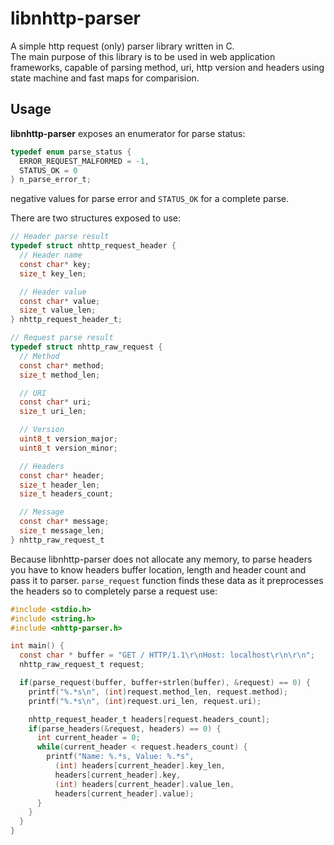 # libnhttp-parser
A simple http request (only) parser library written in C.  
The main purpose of this library is to be used in web application frameworks, capable of parsing method, uri, http version and headers using state machine and fast maps for comparision.

## Usage
**libnhttp-parser** exposes an enumerator for parse status:
```c
typedef enum parse_status {
  ERROR_REQUEST_MALFORMED = -1,
  STATUS_OK = 0
} n_parse_error_t;
```
negative values for parse error and `STATUS_OK` for a complete parse.

There are two structures exposed to use:
```c
// Header parse result
typedef struct nhttp_request_header {
  // Header name
  const char* key;
  size_t key_len;

  // Header value
  const char* value;
  size_t value_len;
} nhttp_request_header_t;

// Request parse result
typedef struct nhttp_raw_request {
  // Method
  const char* method;
  size_t method_len;

  // URI
  const char* uri;
  size_t uri_len;

  // Version
  uint8_t version_major;
  uint8_t version_minor;

  // Headers
  const char* header;
  size_t header_len;
  size_t headers_count;

  // Message
  const char* message;
  size_t message_len;
} nhttp_raw_request_t
```

Because libnhttp-parser does not allocate any memory, to parse headers you have to know headers buffer location, length and header count and pass it to parser.
`parse_request` function finds these data as it preprocesses the headers so to completely parse a request use:

```c
#include <stdio.h>
#include <string.h>
#include <nhttp-parser.h>

int main() {
  const char * buffer = "GET / HTTP/1.1\r\nHost: localhost\r\n\r\n";
  nhttp_raw_request_t request;

  if(parse_request(buffer, buffer+strlen(buffer), &request) == 0) {
    printf("%.*s\n", (int)request.method_len, request.method);
    printf("%.*s\n", (int)request.uri_len, request.uri);

    nhttp_request_header_t headers[request.headers_count];
    if(parse_headers(&request, headers) == 0) {
      int current_header = 0;
      while(current_header < request.headers_count) {
        printf("Name: %.*s, Value: %.*s", 
          (int) headers[current_header].key_len,
          headers[current_header].key,
          (int) headers[current_header].value_len,
          headers[current_header].value);
      }
    }
  }
}
```
